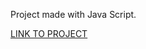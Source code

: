 Project made with Java Script.

[LINK TO PROJECT](https://majakasprzyk.github.io/stop-watch/src/index.html)
